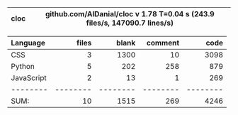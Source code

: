 cloc|github.com/AlDanial/cloc v 1.78  T=0.04 s (243.9 files/s, 147090.7 lines/s)
--- | ---

Language|files|blank|comment|code
:-------|-------:|-------:|-------:|-------:
CSS|3|1300|10|3098
Python|5|202|258|879
JavaScript|2|13|1|269
--------|--------|--------|--------|--------
SUM:|10|1515|269|4246
